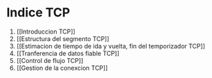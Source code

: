 # Indice TCP

1. [[Introduccion TCP]]  
2. [[Estructura del segmento TCP]]
3. [[Estimacion de tiempo de ida y vuelta, fin del temporizador TCP]] 
4. [[Tranferencia de datos fiable TCP]]
5. [[Control de flujo TCP]]
6. [[Gestion de la conexcion TCP]]